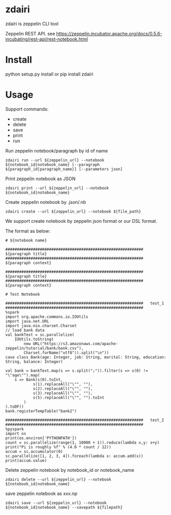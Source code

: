 # zdairi
zdairi is zeppelin CLI tool

Zeppelin REST API. see https://zeppelin.incubator.apache.org/docs/0.5.6-incubating/rest-api/rest-notebook.html

# Install
python setup.py install
or
pip install zdairi

# Usage

Support commands:

* create
* delete
* save
* print
* run

Run zeppelin notebook/paragraph by id of name
```
zdairi run --url ${zeppelin_url} --notebook ${notebook_id|notebook_name} [--paragraph ${paragraph_id|paragraph_name}] [--parameters json]
```

Print zeppelin notebook as JSON
```
zdairi print --url ${zeppelin_url} --notebook ${notebook_id|notebook_name}
```

Create zeppelin notebook by .json/.nb
```
zdairi create --url ${zeppelin_url} --notebook ${file_path}
```

We support create notebook by zeppelin json format or our DSL format.

The format as below:

```
# ${notebook name}

############################################################   ${paragraph title}   ############################################################
${paragraph context}

############################################################   ${paragraph title}   ############################################################
${paragraph context}

```

```
# Test Notebook

############################################################   test_1   ############################################################
%spark
import org.apache.commons.io.IOUtils
import java.net.URL
import java.nio.charset.Charset
// load bank data
val bankText = sc.parallelize(
    IOUtils.toString(
        new URL("https://s3.amazonaws.com/apache-zeppelin/tutorial/bank/bank.csv"),
        Charset.forName("utf8")).split("\n"))
case class Bank(age: Integer, job: String, marital: String, education: String, balance: Integer)

val bank = bankText.map(s => s.split(";")).filter(s => s(0) != "\"age\"").map(
    s => Bank(s(0).toInt, 
            s(1).replaceAll("\"", ""),
            s(2).replaceAll("\"", ""),
            s(3).replaceAll("\"", ""),
            s(5).replaceAll("\"", "").toInt
        )
).toDF()
bank.registerTempTable("bank2")

############################################################   test_2   ############################################################
%pyspark
import os
print(os.environ['PYTHONPATH'])
count = sc.parallelize(range(1, 10000 + 1)).reduce(lambda x,y: x+y)
print("Pi is roughly %f" % (4.0 * count / 12))
accum = sc.accumulator(0)
sc.parallelize([1, 2, 3, 4]).foreach(lambda x: accum.add(x))
print(accum.value)

```

Delete zeppelin notebook by notebook_id or notebook_name
```
zdairi delete --url ${zeppelin_url} --notebook ${notebook_id|notebook_name}
```

save zeppelin notebook as xxx.np
```
zdairi save --url ${zeppelin_url} --notebook ${notebook_id|notebook_name} --savepath ${filepath}
```
